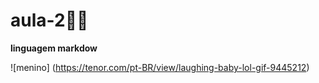 # aula-2🚴‍♀️
**linguagem markdow**

![menino] (https://tenor.com/pt-BR/view/laughing-baby-lol-gif-9445212)

